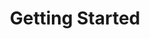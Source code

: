 ---
title: Getting Started
position: 1.02
content_markdown: >-
  ![API Image](/images/logo.png){: .img-responsive}


  ###### Welcome to the API documentation page

  Here's an example image
  image: ![API Image](/images/allservices_diagram.png){: .img-responsive}

  ### This API document is designed for those interested in developing for the
  platform.

  ### This API is still under development and is a work in progress.


  ![API Image](/images/nodes_and_rel.png){: .img-responsive}<br>Here's another
  image: ![API Image](/images/allservices_diagram.png){: .img-responsive}


  ###### This API document is designed for those interested in developing for
  the platform.


  This API is still under development and is a work in progress.
left_code_blocks:
  - code_block: |-
      {
        "error": true,
        "message": "error message here"
      }
    title: Response
    language: json
    right_code_blocks:
  - code_block: "{\r\n  \"error\": true,\r\n  \"message\": \"error message here\"\r\n}\r\n\r\n{\r\n    \"message\": \"Internal Server Error\",\r\n    \"request-id\": \"4f6bfd02-e367-4a61-90c7-832d0226dd8c\"\r\n}"
    title: Error Examples
    language: json
right_code_blocks:
  - code_block: |-


      {
        "id": 3,
        "status": "deleted"
      }
    title: Test for image
    language: json
  - code_block: |-


      {
        "error": true,
        "message": "Book doesn't exist"
      }
      ![API Image](/images/logo.png){:class="img-responsive"} 
    title: Error
    language: json
  - code_block: |-


      Here's another one
    title: Another one
    language: json
---